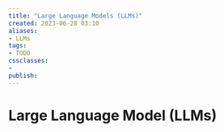 ```yaml
---
title: "Large Language Models (LLMs)"
created: 2023-06-28 03:10
aliases: 
- LLMs
tags:
- TODO
cssclasses:
- 
publish:
---
```


<!-- 
tags: 
-->

<!--internal
parent:: [[]]
child:: [[]]
related:: [[]]
-->

<!--external
- []()
-->

# Large Language Model (LLMs)
